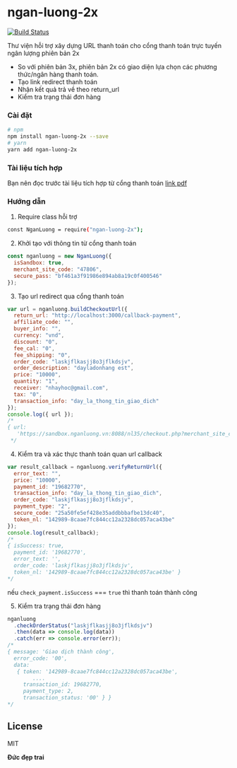 # ngan-luong-2x

[![Build Status](https://travis-ci.org/joemccann/dillinger.svg?branch=master)](https://travis-ci.org/joemccann/dillinger)

Thư viện hỗi trợ xây dựng URL thanh toán cho cổng thanh toán trực tuyến ngân lượng phiên bản 2x

- So với phiên bản 3x, phiên bản 2x có giao diện lựa chọn các phương thức/ngân hàng thanh toán.
- Tạo link redirect thanh toán
- Nhận kết quả trả về theo return_url
- Kiểm tra trạng thái đơn hàng

### Cài đặt

```sh
# npm
npm install ngan-luong-2x --save
# yarn
yarn add ngan-luong-2x
```

### Tài liệu tích hợp

Bạn nên đọc trước tài liệu tích hợp từ cổng thanh toán [link pdf](https://www.dropbox.com/s/855xrzuoyp499lr/NL_checkout_v2.0_vn.pdf)

### Hướng dẫn

1. Require class hỗi trợ

```sh
const NganLuong = require("ngan-luong-2x");
```

2. Khởi tạo với thông tin từ cổng thanh toán

```javascript
const nganluong = new NganLuong({
  isSandbox: true,
  merchant_site_code: "47806",
  secure_pass: "bf461a3f91986e894ab8a19c0f400546"
});
```

3. Tạo url redirect qua cổng thanh toán

```javascript
var url = nganluong.buildCheckoutUrl({
  return_url: "http://localhost:3000/callback-payment",
  affiliate_code: "",
  buyer_info: "",
  currency: "vnd",
  discount: "0",
  fee_cal: "0",
  fee_shipping: "0",
  order_code: "laskjflkasjj8o3jflkdsjv",
  order_description: "dayladonhang est",
  price: "10000",
  quantity: "1",
  receiver: "nhayhoc@gmail.com",
  tax: "0",
  transaction_info: "day_la_thong_tin_giao_dich"
});
console.log({ url });
/*
{ url:
   'https://sandbox.nganluong.vn:8088/nl35/checkout.php?merchant_site_code=47806&return_url=http://localhost:3000/callback-payment&currency=vnd&discount=0&fee_cal=0&fee_shipping=0&order_code=laskjflkasjj8o3jflkdsjv&order_description=day%20la%20don%20hang%20test&price=10000&quantity=1&receiver=nhayhoc@gmail.com&tax=0&transaction_info=day%20la%20thong%20tin%20giao%20dich&secure_code=fc6f861d1fbc89599ac0491fbdba2ced' }
 */
```

4. Kiểm tra và xác thực thanh toán quan url callback

```javascript
var result_callback = nganluong.verifyReturnUrl({
  error_text: "",
  price: "10000",
  payment_id: "19682770",
  transaction_info: "day_la_thong_tin_giao_dich",
  order_code: "laskjflkasjj8o3jflkdsjv",
  payment_type: "2",
  secure_code: "25a50fe5ef428e35addbbbafbe13dc40",
  token_nl: "142989-8caae7fc844cc12a2328dc057aca43be"
});
console.log(result_callback);
/*
{ isSuccess: true,
  payment_id: '19682770',
  error_text: '',
  order_code: 'laskjflkasjj8o3jflkdsjv',
  token_nl: '142989-8caae7fc844cc12a2328dc057aca43be' }
*/
```

nếu `check_payment.isSuccess` === `true` thì thanh toán thành công

5. Kiểm tra trạng thái đơn hàng

```javascript
nganluong
  .checkOrderStatus("laskjflkasjj8o3jflkdsjv")
  .then(data => console.log(data))
  .catch(err => console.error(err));
/*
{ message: 'Giao dịch thành công',
  error_code: '00',
  data:
   { token: '142989-8caae7fc844cc12a2328dc057aca43be',
        ....
     transaction_id: 19682770,
     payment_type: 2,
     transaction_status: '00' } }
*/
```

## License

MIT

**Đức đẹp trai**

